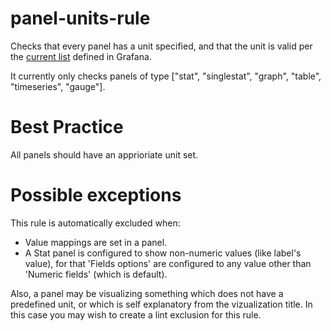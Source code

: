 # panel-units-rule
Checks that every panel has a unit specified, and that the unit is valid per the [current list](https://github.com/grafana/grafana/blob/main/packages/grafana-data/src/valueFormats/categories.ts) defined in Grafana.

It currently only checks panels of type ["stat", "singlestat", "graph", "table", "timeseries", "gauge"].

# Best Practice
All panels should have an apprioriate unit set.

# Possible exceptions
This rule is automatically excluded when:
 - Value mappings are set in a panel.
 - A Stat panel is configured to show non-numeric values (like label's value), for that 'Fields options' are configured to any value other than 'Numeric fields' (which is default).

Also, a panel may be visualizing something which does not have a predefined unit, or which is self explanatory from the vizualization title. In this case you may wish to create a lint exclusion for this rule.